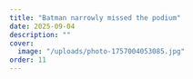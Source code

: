 ```yaml
---
title: "Batman narrowly missed the podium"
date: 2025-09-04
description: ""
cover:
  image: "/uploads/photo-1757004053085.jpg"
order: 11
---
```


